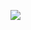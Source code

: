 ![](https://img.shields.io/badge/visual_studio_code?colorB=fedcba-2.0.7-181717?style=for-the-badge&logo=visual-studio-code)
